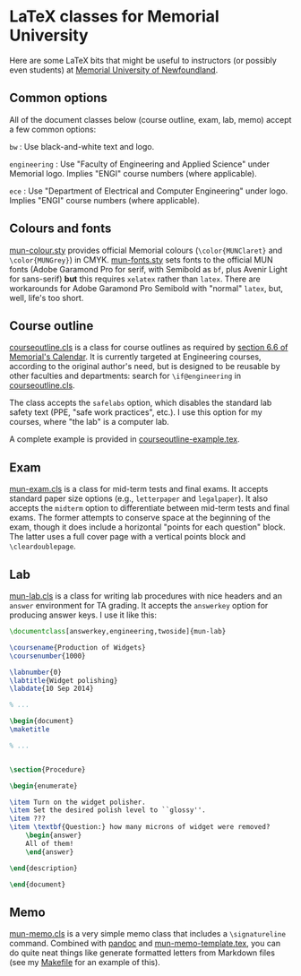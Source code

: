 # LaTeX classes for Memorial University

Here are some LaTeX bits that might be useful to instructors (or possibly
even students) at [Memorial University of Newfoundland](http://www.mun.ca).

## Common options

All of the document classes below (course outline, exam, lab, memo)
accept a few common options:

`bw`
: Use black-and-white text and logo.

`engineering`
: Use "Faculty of Engineering and Applied Science" under Memorial logo.
  Implies "ENGI" course numbers (where applicable).

`ece`
: Use "Department of Electrical and Computer Engineering" under logo.
  Implies "ENGI" course numbers (where applicable).


## Colours and fonts

[mun-colour.sty](mun-colour.sty)
provides official Memorial colours
(`\color{MUNClaret}` and `\color{MUNGrey}`)
in CMYK.
[mun-fonts.sty](mun-fonts.sty)
sets fonts to the official MUN fonts
(Adobe Garamond Pro for serif, with Semibold as `bf`,
plus Avenir Light for sans-serif)
**but** this requires `xelatex` rather than `latex`.
There are workarounds for Adobe Garamond Pro Semibold with "normal" `latex`,
but, well, life's too short.


## Course outline

[courseoutline.cls](courseoutline.cls)
is a class for course outlines as required by
[section 6.6 of Memorial's Calendar](http://www.mun.ca/regoff/calendar/sectionNo=REGS-0601).
It is currently targeted at Engineering courses, according to the original
author's need, but is designed to be reusable by other faculties and
departments: search for `\if@engineering` in
[courseoutline.cls](courseoutline.cls).

The class accepts the `safelabs` option, which disables the standard
lab safety text (PPE, "safe work practices", etc.).
I use this option for my courses, where "the lab" is a computer lab.

A complete example is provided in
[courseoutline-example.tex](courseoutline-example.tex).


## Exam

[mun-exam.cls](mun-exam.cls) is a class for mid-term tests and final exams.
It accepts standard paper size options (e.g., `letterpaper` and `legalpaper`).
It also accepts the `midterm` option to differentiate between mid-term tests
and final exams.
The former attempts to conserve space at the beginning of the exam, though it
does include a horizontal "points for each question" block.
The latter uses a full cover page with a vertical points block
and `\cleardoublepage`.


## Lab

[mun-lab.cls](mun-lab.cls) is a class for writing lab
procedures with nice headers and an `answer` environment for TA grading.
It accepts the `answerkey` option for producing answer keys.
I use it like this:

```latex
\documentclass[answerkey,engineering,twoside]{mun-lab}

\coursename{Production of Widgets}
\coursenumber{1000}

\labnumber{0}
\labtitle{Widget polishing}
\labdate{10 Sep 2014}

% ...

\begin{document}
\maketitle

% ...


\section{Procedure}

\begin{enumerate}

\item Turn on the widget polisher.
\item Set the desired polish level to ``glossy''.
\item ???
\item \textbf{Question:} how many microns of widget were removed?
	\begin{answer}
	All of them!
	\end{answer}

\end{description}

\end{document}
```



## Memo

[mun-memo.cls](mun-memo.cls) is a very simple memo class
that includes a `\signatureline` command.
Combined with [pandoc](http://pandoc.org) and
[mun-memo-template.tex](mun-memo-template.tex), you can do quite neat things
like generate formatted letters from Markdown files
(see my [Makefile](Makefile#L10-12) for an example of this).
